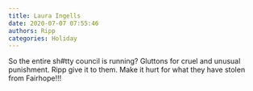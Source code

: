 ```yaml
---
title: Laura Ingells
date: 2020-07-07 07:55:46
authors: Ripp
categories: Holiday
---
```


 So the entire sh#tty council is running?
Gluttons for cruel and unusual punishment. Ripp give it to them. Make it hurt for what they have stolen from Fairhope!!!